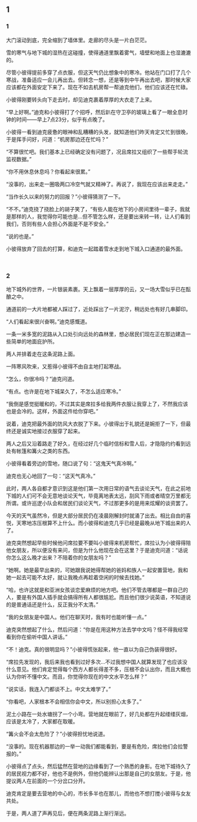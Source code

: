 ## 1

### 1

大门滚动到底，完全缩到了墙体里。走廊的尽头是一片白茫茫。

雪的寒气与地下城的湿热在这碰撞，使得通道里飘着雾气，墙壁和地面上也湿漉漉的。

尽管小彼得提前多穿了点衣服，但这天气仍比想象中的寒冷。他站在门口打了几个寒战，准备适应一会儿再出去。但转念一想，还是等到中午再出去吧，那时候大家应该都在外面安定下来了。现在不如去机房帮一帮迪克他们，他们应该还在忙碌。

小彼得刚要转头向下走去时，却见迪克裹着厚厚的大衣走了上来。

“早上好啊。”迪克和小彼得打了个招呼，然后趴在守卫亭的玻璃上看了一眼全息时钟的时间——早上7点23分，似乎有点晚了。

小彼得一看到迪克疲惫的眼神和乱糟糟的头发，就知道他们昨天肯定又忙到很晚，于是挥手问好，问道：“机房那边还在忙吗？”

“不算很忙吧。我们基本上已经确定没有问题了，况且席拉又组织了一些帮手轮流监视数据。”

“你不用休息休息吗？你看起来很累。”

“没事的，出来走一圈吸两口冷空气就又精神了。再说了，我现在应该出来走走。”

“当作长久以来的努力的回报？”小彼得猜测了一下。

“不不。”迪克挠了挠脸上的胡子笑了，“有些人能在地下的小房间里待一辈子，我就是那样的人，我觉得你可能也是…但不管怎么样，还是要出来转一转，让人们看到我们，否则有些人会担心外面是不是不安全。”

“说的也是。”

小彼得放弃了回去的打算，和迪克一起踏着雪水走到地下城入口通道的最外面。

<br>

### 2

地下城外的世界，一片银装素裹。天上飘着一层厚厚的云，又一场大雪似乎已在酝酿之中。

通道前的一大片地都被人踩过了，近处踩出了一片泥泞，稍远处也有好几串脚印。

“人们看起来很兴奋啊。”迪克感慨道。

一条一米多宽的泥路从入口处引向远处的森林里，想必居民们现在正在那边建造一些简单的地面庇护所。

两人并排着走在这条泥路上面。

一阵寒风吹来，又惹得小彼得不由自主地打起寒战。

“怎么，你很冷吗？”迪克问道。

“有点。也许是在地下城呆久了，不怎么适应寒冷。”

“我倒是感觉挺暖和的，不过其实是席拉多给我两件衣服让我穿上了，不然我应该也是会冷的。这样，外面这件给你穿吧。”

说着，迪克把最外面的防风大衣脱了下来。小彼得出于礼貌还是婉拒了一下，但最终还是诚实地接过衣服穿了起来。

两人之后又沿着路走了好久，在经过好几个临时信标和雪人后，才隐隐约约看到远处有帐篷和篝火之类的东西。

小彼得看着旁边的雪地，随口说了句：“这鬼天气真冷啊。”

迪克也无心地回了一句：“这天气真冷。”

此时，两人各自都才意识到这是他们第一次用日常的语气去谈论天气，在此之前地下城的人们可不会无意地谈论天气，毕竟离地表太远，刮风下雨或者晴空万里都无所谓。或许巡逻小队会和居民们谈论天气，不过那更多的是用来炫耀的谈资罢了。

今天的天气虽然冷，但是大部分居民仍在凌晨刚解封时就涌了出去。相比自由的喜悦，天寒地冻压根算不上什么。而小彼得和迪克几乎已经是最晚从地下城出来的人了。

迪克突然想起早些时候他问席拉要不要叫小彼得来机房帮忙，席拉认为小彼得得陪他女朋友，所以便没有来问，但是为什么他现在会在这里？于是迪克问道：“话说你怎么这么晚才出来？不陪着你的女朋友吗？”

“她啊。她是最早出来的，可她跟我说她得帮她的爸妈和族人一起安置营地，我和她一起去可能不太好，就让我晚点再趁着空闲的时候去找她。”

“哈，也许这就是和亚洲女孩谈恋爱麻烦的地方吧。他们不管去哪都是一群自己的人，要是有外国人插手就会搞得所有人都很尴尬。而且他们很少说英语，不知道说的是普通话还是什么，反正我分不太清。”

“我的女朋友是中国人。他们在聊天时，我有时也能听懂一点。”

迪克突然想起了什么，然后问道：“你是在用这种方法去学中文吗？怪不得我经常看到你在偷听中国人讲话。”

“不！迪克。真的很明显吗？”小彼得慌张起来，他一直以为自己伪装得很好。

“席拉先发现的，我后来我也看到过好多次…不过我想中国人就算发现了也应该没什么意见。他们肯定觉得每个西方人都长得差不多，压根不会认出你，而且大概也认为你听不懂中文。而且，你觉得你现在的中文水平怎么样？”

“说实话，我连入门都谈不上。中文太难学了。”

“你看吧，人家根本不会相信你会中文，所以别担心太多了。”

泥土小路在一处水塘拐了一个小弯。营地就在眼前了，好几处都在升起缕缕灰烟，应该是太冷了，大家都在取暖。

“篝火会不会太危险了？”小彼得担忧地说道。

“没事的。现在机器那边的一举一动我们都能看到，要是有危险，席拉他们会拉警报的。”

小彼得点了点头，然后猛然在营地的边缘看到了一个熟悉的身影。在地下城待久了的居民视力都不好，他也不是例外，但他仍能辨认出那是自己的女朋友。于是，他提议两人在前面的一个分岔口分开。

迪克肯定是要去营地的中心的，市长多半也在那儿，而他也不想打搅小彼得与女友共处。

于是，两人道了声再见后，便在两条泥路上渐行渐远。
